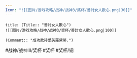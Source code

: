```yaml
---
Icon: "![[图片/游戏攻略/战神/战神3/奖杯/善討女人歡心.png|30]]"
---
```

```ad-common-bronze-trophy
title: (Title:: "善討女人歡心")
![[图片/游戏攻略/战神/战神3/奖杯/善討女人歡心.png|100]]

(Comment:: "成功款待愛芙羅黛蒂.")
```

#战神/战神III/奖杯 #奖杯 #奖杯/铜
